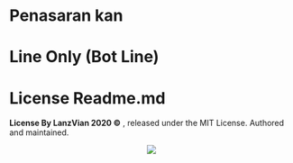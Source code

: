 # Penasaran kan
# Line Only (Bot Line)

# License Readme.md
**License By LanzVian 2020 ©** [](https://google.com), released under the MIT License.
Authored and maintained.

<p align="center">
  <a href="https://app.fossa.com/projects/git%2Bgithub.com%2FLanzVian%2FFailed?ref=badge_large"><img src="https://app.fossa.com/api/projects/git%2Bgithub.com%2FLanzVian%2FFailed.svg?type=large" />
</p>
